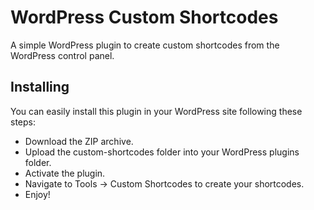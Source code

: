 # WordPress Custom Shortcodes

A simple WordPress plugin to create custom shortcodes from the WordPress control panel.

## Installing

You can easily install this plugin in your WordPress site following these steps:

- Download the ZIP archive.
- Upload the custom-shortcodes folder into your WordPress plugins folder.
- Activate the plugin.
- Navigate to Tools -> Custom Shortcodes to create your shortcodes.
- Enjoy!
